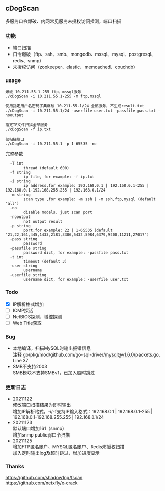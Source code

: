 ## cDogScan 

多服务口令爆破、内网常见服务未授权访问探测，端口扫描

### 功能

- 端口扫描
- 口令爆破（ftp、ssh、smb、mongodb、mssql、mysql、postgresql、redis、snmp）
- 未授权访问（zookeeper、elastic、memcached、couchdb）

### usage

```
爆破 10.211.55.1-255 ftp、mssql服务
./cDogScan -i 10.211.55.1-255 -m ftp,mssql

使用指定用户名密码字典爆破 10.211.55.1/24 全部服务，不生成result.txt
./cDogScan -i 10.211.55.1/24 -userfile user.txt -passfile pass.txt -nooutput

指定IP文件扫描全部服务
./cDogScan -f ip.txt

仅扫描端口
./cDogScan -i 10.211.55.1 -p 1-65535 -no
```

完整参数

```
  -T int
        thread (default 600)
  -f string
        ip file, for example: -f ip.txt
  -i string
        ip address,for example: 192.168.0.1 | 192.168.0.1-255 | 192.168.0.1-192.168.255.255 | 192.168.0.1/24
  -m string
        scan type ,for example: -m ssh | -m ssh,ftp,mysql (default "all")
  -no
        disable models, just scan port
  -nooutput
        not output result
  -p string
        port,for example: 22 | 1-65535 (default "21,22,161,445,1433,2181,3306,5432,5984,6379,9200,11211,27017")
  -pass string
        password
  -passfile string
        password dict, for example: -passfile pass.txt
  -t int
        timeout (default 3)
  -user string
        username
  -userfile string
        username dict, for example: -userfile user.txt
```

### Todo

- [x] IP解析格式增加
- [ ] ICMP探活
- [ ] NetBIOS探测、域控探测
- [ ] Web Title获取

### Bug

- 本地编译，扫描MySQL时输出报错信息  
  注释 go/pkg/mod/github.com/go-sql-driver/mysql@v1.6.0/packets.go, Line 37
- SMB不支持2003  
  SMB模块不支持SMBv1，已加入超时跳过

### 更新日志

- 20211122   
  修改端口扫描结果为即时输出  
  增加IP解析格式，-i/-f支持IP输入格式：192.168.0.1 | 192.168.0.1-255 | 192.168.0.1-192.168.255.255 | 192.168.0.1/24
- 20211123  
  默认端口增加161（snmp）  
  增加snmp public弱口令扫描
- 20211125  
  增加FTP匿名账户、MYSQL匿名账户、Redis未授权扫描  
  加入定时输出log及超时跳过，增加进度显示

### Thanks

https://github.com/shadow1ng/fscan  
https://github.com/netxfly/x-crack